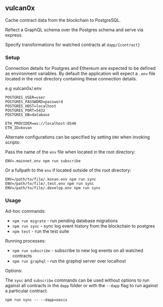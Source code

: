 ## vulcan0x

Cache contract data from the blockchain to PostgreSQL.

Reflect a GraphQL schema over the Postgres schema and serve via express.

Specify transformations for watched contracts at `dapp/{contract}`

### Setup

Connection details for Postgres and Ethereum are expected to be defined as
environment variables. By default the application will expect a `.env` file
located in the root directory containing these connection details.

e.g vulcan0x/.env
```
POSTGRES_USER=user
POSTGRES_PASSWORD=password
POSTGRES_HOST=localhost
POSTGRES_PORT=5432
POSTGRES_DB=database

ETH_PROVIDER=ws://localhost:8546
ETH_ID=kovan
```

Alternate configurations can be specified by setting `ENV` when invoking scripts:

Pass the name of the `env` file when located in the root directory:

```
ENV=.mainnet.env npm run subscribe
```

Or a fullpath to the `env` if located outside of the root directory:

```
ENV=/path/to/file/.kovan.env npm run sync
ENV=/path/to/file/.test.env npm run sync
ENV=/path/to/file/.develop.env npm run sync
```

### Usage

Ad-hoc commands:

* `npm run migrate` - run pending database migrations
* `npm run sync` - sync log event history from the blockchain to postgres
* `npm test` - run the test suite

Running processes:

* `npm run subscribe` - subscribe to new log events on all watched contracts
* `npm run graphql` - run the graphql server over localhost

Options:

The `sync` and `subscribe` commands can be used without options to run against
all contracts in the `dapp` folder or with the `--dapp` flag to run against a
particular contract.

`npm run sync -- --dapp=oasis`
